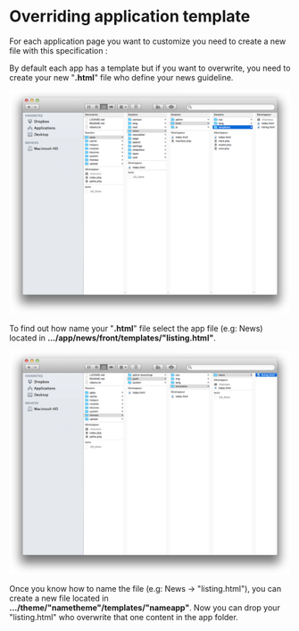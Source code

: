 # Overriding application template

For each application page you want to customize you need to create a new file with this specification : 

By default each app has a template but if you want to overwrite, you need to create your new "**.html**" file who define your news guideline.

![](02-folders-theme-app.png)

To find out how name your "**.html**" file select the app file (e.g: News) located in **.../app/news/front/templates/"listing.html"**.

![](02-folders-theme-news.png)

Once you know how to name the file (e.g: News -> "listing.html"), you can create a new file located in **.../theme/"nametheme"/templates/"nameapp"**. Now you can drop your "listing.html" who overwrite that one content in the app folder.

